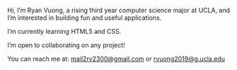 Hi, I’m Ryan Vuong, a rising third year computer science major at UCLA, and I’m interested in building fun and useful applications. 

I’m currently learning HTML5 and CSS.

I’m open to collaborating on any project!

You can reach me at: mail2rv2300@gmail.com or
                     rvuong2019@g.ucla.edu
